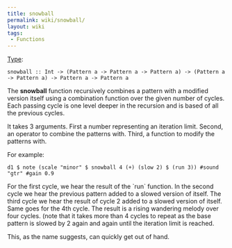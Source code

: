 ```yaml
---
title: snowball
permalink: wiki/snowball/
layout: wiki
tags:
 - Functions
---
```


[Type](/wiki/Type_signature "wikilink"):

    snowball :: Int -> (Pattern a -> Pattern a -> Pattern a) -> (Pattern a -> Pattern a) -> Pattern a -> Pattern a

The **snowball** function recursively combines a pattern with a modified
version itself using a combination function over the given number of
cycles. Each passing cycle is one level deeper in the recursion and is
based of all the previous cycles.

It takes 3 arguments. First a number representing an iteration limit.
Second, an operator to combine the patterns with. Third, a function to
modify the patterns with.

For example:

    d1 $ note (scale "minor" $ snowball 4 (+) (slow 2) $ (run 3)) #sound "gtr" #gain 0.9

For the first cycle, we hear the result of the \`run\` function. In the
second cycle we hear the previous pattern added to a slowed version of
itself. The third cycle we hear the result of cycle 2 added to a slowed
version of itself. Same goes for the 4th cycle. The result is a rising
wandering melody over four cycles. (note that it takes more than 4
cycles to repeat as the base pattern is slowed by 2 again and again
until the iteration limit is reached.

This, as the name suggests, can quickly get out of hand.
